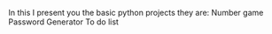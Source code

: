 In this I present you the basic python projects they are:
Number game
Password Generator
To do list
